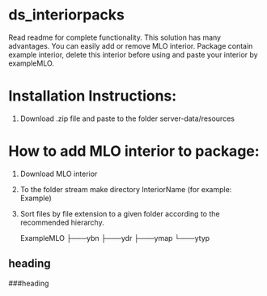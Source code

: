 # ds_interiorpacks

Read readme for complete functionality. This solution has many advantages. You can easily add or remove MLO interior. Package contain example interior, delete this interior before using and paste your interior by exampleMLO.

# Installation Instructions:
1. Download .zip file and paste to the folder server-data/resources

# How to add MLO interior to package:
1. Download MLO interior
2. To the folder stream make directory InteriorName (for example: Example)
3. Sort files by file extension to a given folder according to the recommended hierarchy.
  
     ExampleMLO
     ├───ybn
     ├───ydr
     ├───ymap
     └───ytyp
## heading

###heading
